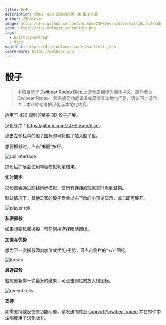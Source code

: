 ```yaml
---
title: 骰子
description: 适用于 d20 规则的精美 3D 骰子扩展
author: ZJHSteven
image: https://raw.githubusercontent.com/ZJHSteven/dice/main/docs/header.jpg
icon: https://dice.owlbear.rodeo/logo.png
tags:
  - built-by-owlbear
  - dice
manifest: https://dice.owlbear.rodeo/manifest.json
learn-more: https://owlbear.app
---
```


# 骰子

> 本项目基于 [Owlbear Rodeo Dice](https://github.com/owlbear-rodeo/dice) 上游仓库翻译为简体中文，原作者为 Owlbear Rodeo。若需提交功能请求或反馈非本地化问题，请访问上游仓库；本仓库仅维护汉化与本地化内容。

适用于 d20 规则的精美 3D 骰子扩展。

汉化仓库：<https://github.com/ZJHSteven/dice>。

点击左侧栏中的骰子图标即可将骰子加入骰子盘。

想要掷骰时，点击“掷骰”按钮。

![roll interface](https://raw.githubusercontent.com/ZJHSteven/dice/main/docs/rolls.jpg)

掷骰后扩展会使用物理模拟判定结果。

**实时同步**

掷骰器会通过网络同步模拟，使所有连接的玩家实时看到结果。

默认情况下，其他玩家的骰子盘会以右下角的小预览显示，点击即可展开。

![player roll](https://raw.githubusercontent.com/ZJHSteven/dice/main/docs/player.jpg)

**私密掷骰**

如果想要私密掷骰，可在侧栏选择眼睛图标。

**加值与优势**

想为下一次掷骰添加加值或优势/劣势，可点击侧栏的“+/-”图标。

![bonus](https://raw.githubusercontent.com/ZJHSteven/dice/main/docs/bonus.jpg)

**最近掷骰**

若想重新掷一次最近的结果，可点击侧栏的放大镜图标。

![recent rolls](https://raw.githubusercontent.com/ZJHSteven/dice/main/docs/recent.jpg)

**支持**

如需支持或反馈原功能问题，请发送邮件至 <support@owlbear.rodeo> 并在邮件中注明使用了汉化版本。